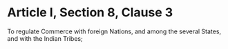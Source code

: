 # Article I, Section 8, Clause 3

To regulate Commerce with foreign Nations, and among the several States, and
with the Indian Tribes;
